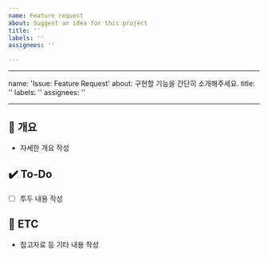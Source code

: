 ```yaml
---
name: Feature request
about: Suggest an idea for this project
title: ''
labels: ''
assignees: ''

---
```


---
name: 'Issue: Feature Request'
about: 구현할 기능을 간단히 소개해주세요.
title: ''
labels: ''
assignees: ''

---

## 📝 개요
- 자세한 개요 작성

## ✔️ To-Do
- [ ] 투두 내용 작성

## 👀 ETC
- 참고자료 등 기타 내용 작성
